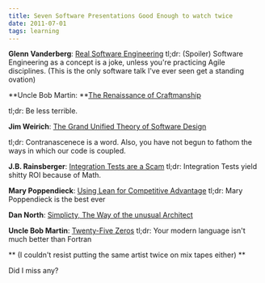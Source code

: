 ```yaml
---
title: Seven Software Presentations Good Enough to watch twice
date: 2011-07-01
tags: learning
---
```


**Glenn Vanderberg**: [Real Software Engineering](http://www.engineyard.com/v/16287115)
tl;dr: (Spoiler) Software Engineering as a concept is a joke, unless you're practicing Agile disciplines.
(This is the only software talk I've ever seen get a standing ovation)

**Uncle Bob Martin: **[The Renaissance of Craftmanship](http://archive.oredev.org/topmenu/video/keynotebobmartin.4.5a2d30d411ee6ffd28880002007.html)

tl;dr: Be less terrible.

**Jim Weirich**: [The Grand Unified Theory of Software Design](http://confreaks.net/videos/93-aac2009-the-grand-unified-theory)

tl;dr: Contranascenece is a word. Also, you have not begun to fathom the ways in which our code is coupled.

**J.B. Rainsberger**: [Integration Tests are a Scam](http://www.infoq.com/presentations/integration-tests-scam)
tl;dr: Integration Tests yield shitty ROI because of Math.

**Mary Poppendieck**: [Using Lean for Competitive Advantage](http://www.infoq.com/interviews/poppendieck-lean-2007)
tl;dr: Mary Poppendieck is the best ever

**Dan North**: [Simplicty, The Way of the unusual Architect](http://www.infoq.com/presentations/Simplicity-Architect)

**Uncle Bob Martin**: [Twenty-Five Zeros](http://www.youtube.com/watch?v=mslMLp5bQD0)
tl;dr: Your modern language isn't much better than Fortran

** (I couldn't resist putting the same artist twice on mix tapes either) **

Did I miss any?
